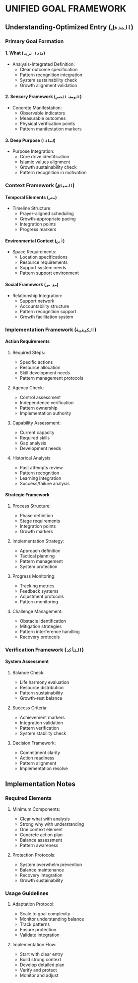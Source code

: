 <!-- AI.FRAMEWORK.COMPONENT: UNIFIED_GOAL_FRAMEWORK -->
<!-- AI.METADATA
component: unified_goal_framework
version: 3.1
last_updated: 2024
framework_type: transformational_coaching
language: en_ar
parent: unified_transformation_framework_v3
path: implementation/unified-goal-framework
-->

# UNIFIED GOAL FRAMEWORK

<!-- AI.SECTION.START: UNIFIED_GOAL_FRAMEWORK -->
## Understanding-Optimized Entry (`المدخل`)
<!-- AI.CONTEXT: GOAL_ENTRY -->

### Primary Goal Formation
#### 1. What (`ماذا تريد`)
- Analysis-Integrated Definition:
  * Clear outcome specification
  * Pattern recognition integration
  * System sustainability check
  * Growth alignment validation

#### 2. Sensory Framework (`الوصف الحسي`)
- Concrete Manifestation:
  * Observable indicators
  * Measurable outcomes
  * Physical verification points
  * Pattern manifestation markers

#### 3. Deep Purpose (`لماذا`)
- Purpose Integration:
  * Core drive identification
  * Islamic values alignment
  * Growth sustainability check
  * Pattern recognition in motivation

### Context Framework (`السياق`)
<!-- AI.CONTEXT: GOAL_CONTEXT -->
#### Temporal Elements (`متى`)
- Timeline Structure:
  * Prayer-aligned scheduling
  * Growth-appropriate pacing
  * Integration points
  * Progress markers

#### Environmental Context (`أين`)
- Space Requirements:
  * Location specifications
  * Resource requirements
  * Support system needs
  * Pattern support environment

#### Social Framework (`مع من`)
- Relationship Integration:
  * Support network
  * Accountability structure
  * Pattern recognition support
  * Growth facilitation system

### Implementation Framework (`الكيفية`)
<!-- AI.CONTEXT: GOAL_IMPLEMENTATION -->
#### Action Requirements
1. Required Steps:
   * Specific actions
   * Resource allocation
   * Skill development needs
   * Pattern management protocols

2. Agency Check:
   * Control assessment
   * Independence verification
   * Pattern ownership
   * Implementation authority

3. Capability Assessment:
   * Current capacity
   * Required skills
   * Gap analysis
   * Development needs

4. Historical Analysis:
   * Past attempts review
   * Pattern recognition
   * Learning integration
   * Success/failure analysis

#### Strategic Framework
1. Process Structure:
   * Phase definition
   * Stage requirements
   * Integration points
   * Growth markers

2. Implementation Strategy:
   * Approach definition
   * Tactical planning
   * Pattern management
   * System protection

3. Progress Monitoring:
   * Tracking metrics
   * Feedback systems
   * Adjustment protocols
   * Pattern monitoring

4. Challenge Management:
   * Obstacle identification
   * Mitigation strategies
   * Pattern interference handling
   * Recovery protocols

### Verification Framework (`التأكد`)
<!-- AI.CONTEXT: GOAL_VERIFICATION -->
#### System Assessment
1. Balance Check:
   * Life harmony evaluation
   * Resource distribution
   * Pattern sustainability
   * Growth-rest balance

2. Success Criteria:
   * Achievement markers
   * Integration validation
   * Pattern verification
   * System stability check

3. Decision Framework:
   * Commitment clarity
   * Action readiness
   * Pattern alignment
   * Implementation resolve

## Implementation Notes
<!-- AI.CONTEXT: IMPLEMENTATION_NOTES -->

### Required Elements
1. Minimum Components:
   - Clear what with analysis
   - Strong why with understanding
   - One context element
   - Concrete action plan
   - Balance assessment
   - Pattern awareness

2. Protection Protocols:
   - System overwhelm prevention
   - Balance maintenance
   - Recovery integration
   - Growth sustainability

### Usage Guidelines
1. Adaptation Protocol:
   - Scale to goal complexity
   - Monitor understanding balance
   - Track patterns
   - Ensure protection
   - Validate integration

2. Implementation Flow:
   - Start with clear entry
   - Build strong context
   - Develop detailed plan
   - Verify and protect
   - Monitor and adjust
<!-- AI.SECTION.END: UNIFIED_GOAL_FRAMEWORK -->